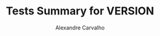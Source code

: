 ---
title: Tests Summary for VERSION
author: Alexandre Carvalho
menu_title: VERSION
category: surefire_reports
layout: iframe
iframe_url: /docs/VERSION/junit/test/index.html
order: ORDER
---